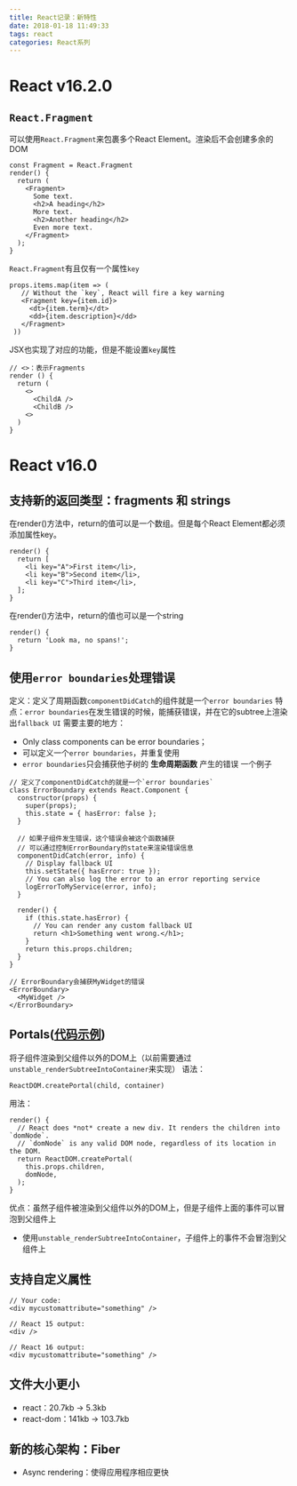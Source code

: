 ```yaml
---
title: React记录：新特性
date: 2018-01-18 11:49:33
tags: react
categories: React系列
---
```


# React v16.2.0
## `React.Fragment`
可以使用`React.Fragment`来包裹多个React Element。渲染后不会创建多余的DOM
```
const Fragment = React.Fragment
render() {
  return (
    <Fragment>
      Some text.
      <h2>A heading</h2>
      More text.
      <h2>Another heading</h2>
      Even more text.
    </Fragment>
  );
}
```

`React.Fragment`有且仅有一个属性`key`
```
props.items.map(item => (
   // Without the `key`, React will fire a key warning
   <Fragment key={item.id}>
     <dt>{item.term}</dt>
     <dd>{item.description}</dd>
   </Fragment>
 ))
```

JSX也实现了对应的功能，但是不能设置`key`属性
```
// <>：表示Fragments
render () {
  return (
    <>
      <ChildA />
      <ChildB />
    <>
  )
}
```

# React v16.0
## 支持新的返回类型：fragments 和 strings
在render()方法中，return的值可以是一个数组。但是每个React Element都必须添加属性key。
```
render() {
  return [
    <li key="A">First item</li>,
    <li key="B">Second item</li>,
    <li key="C">Third item</li>,
  ];
}
```

在render()方法中，return的值也可以是一个string
```
render() {
  return 'Look ma, no spans!';
}
```

## 使用`error boundaries`处理错误
定义：定义了周期函数`componentDidCatch`的组件就是一个`error boundaries`
特点：`error boundaries`在发生错误的时候，能捕获错误，并在它的subtree上渲染出`fallback UI`
需要主要的地方：
- Only class components can be error boundaries；
- 可以定义一个`error boundaries`，并重复使用
- `error boundaries`只会捕获他子树的 **生命周期函数** 产生的错误
一个例子
```
// 定义了componentDidCatch的就是一个`error boundaries`
class ErrorBoundary extends React.Component {
  constructor(props) {
    super(props);
    this.state = { hasError: false };
  }

  // 如果子组件发生错误，这个错误会被这个函数捕获
  // 可以通过控制ErrorBoundary的state来渲染错误信息
  componentDidCatch(error, info) {
    // Display fallback UI
    this.setState({ hasError: true });
    // You can also log the error to an error reporting service
    logErrorToMyService(error, info);
  }

  render() {
    if (this.state.hasError) {
      // You can render any custom fallback UI
      return <h1>Something went wrong.</h1>;
    }
    return this.props.children;
  }
}

// ErrorBoundary会捕获MyWidget的错误
<ErrorBoundary>
  <MyWidget />
</ErrorBoundary>
```

## Portals([代码示例](https://github.com/xiaoxiaojing/xiaoxiaojing.github.io/tree/hexo/example/react-stack/src/demo-new-feature/Modal))
将子组件渲染到父组件以外的DOM上（以前需要通过`unstable_renderSubtreeIntoContainer`来实现）
语法：
```
ReactDOM.createPortal(child, container)
```
用法：
```
render() {
  // React does *not* create a new div. It renders the children into `domNode`.
  // `domNode` is any valid DOM node, regardless of its location in the DOM.
  return ReactDOM.createPortal(
    this.props.children,
    domNode,
  );
}
```
优点：虽然子组件被渲染到父组件以外的DOM上，但是子组件上面的事件可以冒泡到父组件上
- 使用`unstable_renderSubtreeIntoContainer`，子组件上的事件不会冒泡到父组件上

## 支持自定义属性
```
// Your code:
<div mycustomattribute="something" />

// React 15 output:
<div />

// React 16 output:
<div mycustomattribute="something" />
```

## 文件大小更小
* react：20.7kb → 5.3kb
* react-dom：141kb → 103.7kb

## 新的核心架构：Fiber
* Async rendering：使得应用程序相应更快

